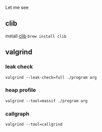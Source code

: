 Let me see

## clib

install [clib](https://github.com/clibs/clib)
`brew install clib`


## valgrind

### leak check
`valgrind --leak-check=full ./program arg`

### heap profile
`valgrind --tool=massif ./program arg`

### callgraph
`valgrind --tool=callgrind`
